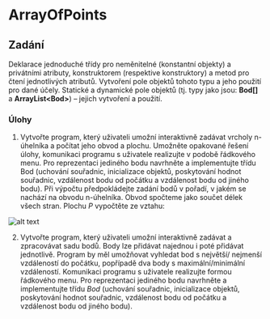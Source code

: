 # ArrayOfPoints
## Zadání
Deklarace jednoduché třídy pro neměnitelné (konstantní objekty) a privátními atributy, konstruktorem
(respektive konstruktory) a metod pro čtení jednotlivých atributů. Vytvoření pole objektů tohoto typu
a jeho použití pro dané účely. Statické a dynamické pole objektů (tj. typy jako jsou: **Bod[]** a
**ArrayList\<Bod>**) – jejich vytvoření a použití.
### Úlohy
1. Vytvořte program, který uživateli umožní interaktivně zadávat vrcholy n-úhelníka a počítat jeho
obvod a plochu. Umožněte opakované řešení úlohy, komunikaci programu s uživatele realizujte
v podobě řádkového menu. Pro reprezentaci jediného bodu navrhněte a implementujte třídu Bod
(uchování souřadnic, inicializace objektů, poskytování hodnot souřadnic, vzdálenost bodu od počátku
a vzdálenost bodu od jiného bodu). Při výpočtu předpokládejte zadání bodů v pořadí, v jakém se
nachází na obvodu n-úhelníka.
Obvod spočteme jako součet délek všech stran.
Plochu *P* vypočtěte ze vztahu:

![alt text][formula]

2. Vytvořte program, který uživateli umožní interaktivně zadávat a zpracovávat sadu bodů. Body lze
přidávat najednou i poté přidávat jednotlivě. Program by měl umožňovat vyhledat bod s největší/
nejmenší vzdáleností do počátku, popřípadě dva body s maximální/minimální vzdáleností.
Komunikaci programu s uživatele realizujte formou řádkového menu. Pro reprezentaci jediného bodu
navrhněte a implementujte třídu *Bod* (uchování souřadnic, inicializace objektů, poskytování hodnot
souřadnic, vzdálenost bodu od počátku a vzdálenost bodu od jiného bodu).

[formula]: https://i.imgur.com/rK0IIIX.png "Spočtení obvodu"
